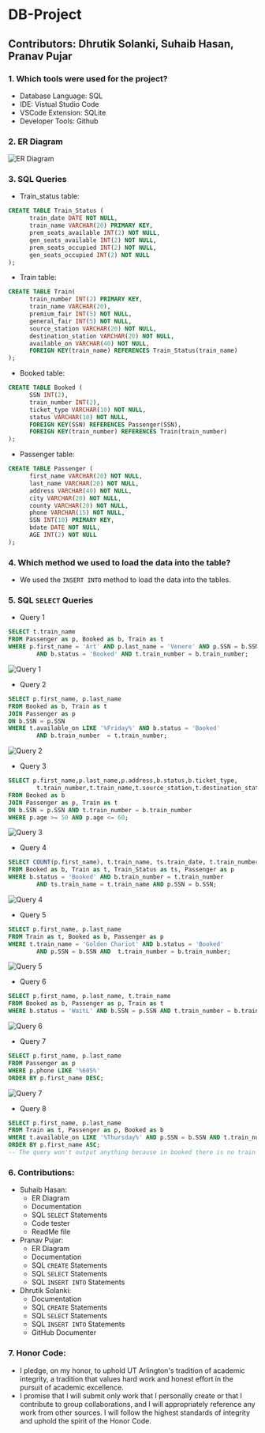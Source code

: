 # DB-Project
## Contributors: Dhrutik Solanki, Suhaib Hasan, Pranav Pujar ##

### 1. Which tools were used for the project? ###
  * Database Language: SQL
  * IDE: Vistual Studio Code
  * VSCode Extension: SQLite
  * Developer Tools: Github
  
### 2. ER Diagram ###
![ER Diagram](https://media.discordapp.net/attachments/1067652982654632027/1083605423669661696/ER.png?width=960&height=610)

### 3. SQL Queries ###
  * Train_status table:
  ``` SQL
  CREATE TABLE Train_Status (
        train_date DATE NOT NULL,
        train_name VARCHAR(20) PRIMARY KEY,
        prem_seats_available INT(2) NOT NULL,
        gen_seats_available INT(2) NOT NULL,
        prem_seats_occupied INT(2) NOT NULL,
        gen_seats_occupied INT(2) NOT NULL
  );
  ```
  * Train table: 
  ``` SQL
  CREATE TABLE Train(
        train_number INT(2) PRIMARY KEY,
        train_name VARCHAR(20),
        premium_fair INT(5) NOT NULL,
        general_fair INT(5) NOT NULL,
        source_station VARCHAR(20) NOT NULL,
        destination_station VARCHAR(20) NOT NULL,
        available_on VARCHAR(40) NOT NULL,
        FOREIGN KEY(train_name) REFERENCES Train_Status(train_name)
  );
  ```
  * Booked table:
  ``` SQL
  CREATE TABLE Booked (
        SSN INT(2),
        train_number INT(2),
        ticket_type VARCHAR(10) NOT NULL,
        status VARCHAR(10) NOT NULL,
        FOREIGN KEY(SSN) REFERENCES Passenger(SSN),
        FOREIGN KEY(train_number) REFERENCES Train(train_number)
  );
  ```
  * Passenger table:
  ``` SQL
  CREATE TABLE Passenger (
        first_name VARCHAR(20) NOT NULL,
        last_name VARCHAR(20) NOT NULL,
        address VARCHAR(40) NOT NULL,
        city VARCHAR(20) NOT NULL,
        county VARCHAR(20) NOT NULL,
        phone VARCHAR(15) NOT NULL,
        SSN INT(10) PRIMARY KEY,
        bdate DATE NOT NULL,
        AGE INT(2) NOT NULL
  );
  ```
### 4. Which method we used to load the data into the table? ###
  * We used the `INSERT INTO` method to load the data into the tables.
  
  
### 5. SQL `SELECT` Queries ###
  * Query 1
  ``` SQL
  SELECT t.train_name
  FROM Passenger as p, Booked as b, Train as t
  WHERE p.first_name = 'Art' AND p.last_name = 'Venere' AND p.SSN = b.SSN 
          AND b.status = 'Booked' AND t.train_number = b.train_number;
  
  ```
  ![Query 1](https://user-images.githubusercontent.com/99348594/224247789-cd1923bd-7d36-407f-96a8-3cd7e43467ea.png)
  * Query 2
  ``` SQL
  SELECT p.first_name, p.last_name 
  FROM Booked as b, Train as t
  JOIN Passenger as p
  ON b.SSN = p.SSN
  WHERE t.available_on LIKE '%Friday%' AND b.status = 'Booked' 
          AND b.train_number  = t.train_number;
  ```
  ![Query 2](https://user-images.githubusercontent.com/99348594/224247715-9b15503a-930c-46d2-8ea6-ae6daebc6791.png)
  * Query 3
  ``` SQL
  SELECT p.first_name,p.last_name,p.address,b.status,b.ticket_type,
          t.train_number,t.train_name,t.source_station,t.destination_station
  FROM Booked as b
  JOIN Passenger as p, Train as t
  ON b.SSN = p.SSN AND t.train_number = b.train_number
  WHERE p.age >= 50 AND p.age <= 60;
  ```
  ![Query 3](https://user-images.githubusercontent.com/99348594/224247526-a0a45561-1f8d-4e7a-beb3-86ac4d1bc36f.png)
  * Query 4
  ``` SQL
  SELECT COUNT(p.first_name), t.train_name, ts.train_date, t.train_number
  FROM Booked as b, Train as t, Train_Status as ts, Passenger as p
  WHERE b.status = 'Booked' AND b.train_number = t.train_number 
          AND ts.train_name = t.train_name AND p.SSN = b.SSN;
  ```
  ![Query 4](https://user-images.githubusercontent.com/99348594/224248064-2ca47c17-ef1f-4994-af96-1af45691e79e.png)
  * Query 5
  ``` SQL
  SELECT p.first_name, p.last_name
  FROM Train as t, Booked as b, Passenger as p
  WHERE t.train_name = 'Golden Chariot' AND b.status = 'Booked' 
          AND p.SSN = b.SSN AND  t.train_number = b.train_number;
  ```
  ![Query 5](https://user-images.githubusercontent.com/99348594/224248289-202794b0-3cd1-4d6a-8f3c-38b2335c434f.png)
  * Query 6
  ``` SQL
  SELECT p.first_name, p.last_name, t.train_name
  FROM Booked as b, Passenger as p, Train as t
  WHERE b.status = 'WaitL' AND b.SSN = p.SSN AND t.train_number = b.train_number;
  ```
  ![Query 6](https://user-images.githubusercontent.com/99348594/224248452-99fc7854-d3bc-4237-baaf-b5092f593509.png)
  * Query 7
  ``` SQL
  SELECT p.first_name, p.last_name
  FROM Passenger as p
  WHERE p.phone LIKE '%605%'
  ORDER BY p.first_name DESC;
  ```
  ![Query 7](https://user-images.githubusercontent.com/99348594/224248620-df45bfc4-1055-40a1-9663-371752d8ea72.png)
  * Query 8
  ``` SQL
  SELECT p.first_name, p.last_name
  FROM Train as t, Passenger as p, Booked as b
  WHERE t.available_on LIKE '%Thursday%' AND p.SSN = b.SSN AND t.train_number = b.train_number 
  ORDER BY p.first_name ASC;
  -- The query won't output anything because in booked there is no train with train_number: 5
  ```
### 6. Contributions: ###
  * Suhaib Hasan:
    * ER Diagram
    * Documentation
    * SQL `SELECT` Statements
    * Code tester
    * ReadMe file
  * Pranav Pujar:
    * ER Diagram
    * Documentation
    * SQL `CREATE` Statements
    * SQL `SELECT` Statements
    * SQL `INSERT INTO` Statements
  * Dhrutik Solanki:
    * Documentation
    * SQL `CREATE` Statements
    * SQL `SELECT` Statements
    * SQL `INSERT INTO` Statements
    * GitHub Documenter
### 7. Honor Code: ###
  * I pledge, on my honor, to uphold UT Arlington's tradition of academic integrity, a tradition that values hard work and honest effort in the pursuit of academic excellence.
  * I promise that I will submit only work that I personally create or that I contribute to group collaborations, and I will appropriately reference any work from other sources. I will follow the highest standards of integrity and uphold the spirit of the Honor Code.




  

